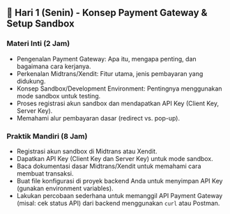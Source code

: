 ## 📆 Hari 1 (Senin) - Konsep Payment Gateway & Setup Sandbox

### Materi Inti (2 Jam)
- Pengenalan Payment Gateway: Apa itu, mengapa penting, dan bagaimana cara kerjanya.
- Perkenalan Midtrans/Xendit: Fitur utama, jenis pembayaran yang didukung.
- Konsep Sandbox/Development Environment: Pentingnya menggunakan mode sandbox untuk testing.
- Proses registrasi akun sandbox dan mendapatkan API Key (Client Key, Server Key).
- Memahami alur pembayaran dasar (redirect vs. pop-up).

### Praktik Mandiri (8 Jam)
- Registrasi akun sandbox di Midtrans atau Xendit.
- Dapatkan API Key (Client Key dan Server Key) untuk mode sandbox.
- Baca dokumentasi dasar Midtrans/Xendit untuk memahami cara membuat transaksi.
- Buat file konfigurasi di proyek backend Anda untuk menyimpan API Key (gunakan environment variables).
- Lakukan percobaan sederhana untuk memanggil API Payment Gateway (misal: cek status API) dari backend menggunakan `curl` atau Postman.